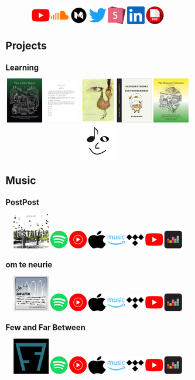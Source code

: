 <p align="center">
  <a href="https://www.youtube.com/c/awalterschulze"><img alt="YouTube" title="awalterschulze's YouTube Channel" height="48" width="48" src="./youtube.svg"/></a>
  <a href="https://soundcloud.com/awalterschulze"><img alt="Soundcloud" title="awalterschulze's Soundcloud" height="48" width="48" src="./soundcloud.svg"/></a>
  <a href="https://medium.com/@awalterschulze"><img alt="Medium" title="awalterschulze's Blog" height="48" width="48" src="./medium.svg"/></a>
  <a href="https://twitter.com/awalterschulze"><img alt="Twitter" title="awalterschulze's Twitter" height="48" width="48" src="./twitter.svg"/></a>
  <a href="https://slides.com/awalterschulze"><img alt="Slides" title="awalterschulze's Slides" height="48" width="48" src="./slides.svg"/></a>
  <a href="https://www.linkedin.com/in/awalterschulze"><img alt="LinkedIn" title="awalterschulze's LinkedIn" height="48" width="48" src="./linkedin.svg"/></a>
  <a href="https://raw.githubusercontent.com/awalterschulze/waltercv/master/waltercv.pdf"><img alt="CV" title="Walter Schulze's CV" height="48" width="48" src="./pdf.svg"/></a>
</p>

<h1>Projects</h1>

<h2>Learning</h2>

<p align="center">
  <a href="https://github.com/awalterschulze/the-little-typer-exercises"><img src="the_little_typer.jpeg" width="96" height="120" title="The Little Typer Exercises" alt="The Little Typer Exercises"/></a>
  <a href="https://github.com/awalterschulze/coq_in_a_hurry_exercises"><img src="coq_in_a_hurry.png" width="96" height="120" title="Coq in a Hurry Exercises" alt="Coq in a Hurry Exercises"/></a>
  <a href="https://github.com/awalterschulze/regex-reexamined-coq/"><img src="coq_art.jpeg" height="120" width="96" title="Coq Proofs about Regular Expressions as a learning exercise" alt="Coq Proofs about Regular Expressions as a learning exercise"/></a>
  <a href="https://github.com/awalterschulze/category-theory-for-programmers-challenges"><img src="category_theory_for_programmers.jpg" width="96" height="120" title="Category Theory for Programmers Exercises" alt="Category Theory for Programmers Exercises"/></a>
  <a href="https://github.com/awalterschulze/gominikanren"><img src="the_reasoned_schemer.jpg" height="120" width="96" title="The Reasoned Schemer's minikanren in Go" alt="The Reasoned Schemer's minikanren in Go"/></a>
  <a href="https://github.com/awalterschulze/learning"><img src="./smiley.png" width="96" title="My Learning List" alt="more..."/></a>
</p>

<h1>Music</h1>

<h2>PostPost</h2>

<p align="center">
  <a href="https://www.linkedin.com/in/eduard-burger-791b6396/"><img src="./postpost.jpeg" height="96" width="96" title="Eduard Burger and I wrote and recorded each song in about 5 hours. Post Rock is an instrumental style of music, examples of bands include: God is an Astronaut and Maybe She Will. Whenever you hear any shredding, this is Eduard Burger." alt="Post Post Band Album Cover"/></a>
  <a href="https://open.spotify.com/album/5u3vkVqWhmBLCzD8v9VxaR"><img alt="PostPost Band Spotify" title="PostPost Band Spotify" height="48" width="48" src="./spotify.svg"/></a>
  <a href="https://music.youtube.com/channel/UCOOISdMn8gghd6XEx5OE4Mg"><img alt="PostPost Band YouTube Music" title="PostPost Band YouTube Music" height="48" width="48" src="./youtube-music.svg"/></a>
  <a href="https://music.apple.com/gb/album/nostalgia-ep/1112118492?app=music"><img alt="PostPost Band Apple Music" title="PostPost Band Apple Music" height="48" width="48" src="./apple.svg"/></a>
  <a href="https://music.amazon.co.uk/albums/B01FDZF8I0"><img alt="PostPost Amazon Music" title="PostPost Amazon Music" height="48" width="48" src="./amazon-music.svg"/></a>
  <a href="https://listen.tidal.com/album/60289755"><img alt="PostPost Band Tidal" title="PostPost Band Tidal" height="48" width="48" src="./tidal.svg"/></a>
  <a href="https://www.youtube.com/channel/UCOOISdMn8gghd6XEx5OE4Mg"><img alt="PostPost Band YouTube Channel" title="PostPost Band YouTube Channel" height="48" width="48" src="./youtube.svg"/></a>
  <a href="https://www.deezer.com/en/album/13066374"><img alt="PostPost Band Deezer" title="PostPost Band Deezer" height="48" width="48" src="./deezer.svg"/></a>
</p>

<h2>om te neurie</h2>

<p align="center">
  <a href="https://mnrmuller.wordpress.com/"><img src="./omteneurie.jpg" height="96" width="96" title="Andre Muller reads poems and short stories in Afrikaans, Dutch and Xhosa, most of which are written by him. We typically record and I add music in about 5 hours." alt="om te neurie album cover"/></a>
  <a href="https://open.spotify.com/artist/5lfMKFEALBYeLxx5C20dXR"><img alt="om te neurie Spotify" title="om te neurie Spotify" height="48" width="48" src="./spotify.svg"/></a>
  <a href="https://music.youtube.com/browse/UCGjc97ZCKQJpSIUSpLuW1nQ"><img alt="om te neurie YouTube Music" title="om te neurie YouTube Music" height="48" width="48" src="./youtube-music.svg"/></a>
  <a href="https://music.apple.com/gb/artist/om-te-neurie/1537747893?app=music"><img alt="om te neurie Apple Music" title="om te neurie Apple Music" height="48" width="48" src="./apple.svg"/></a>
  <a href="https://music.amazon.co.uk/albums/B08M4CTWPT"><img alt="PostPost Amazon Music" title="PostPost Amazon Music" height="48" width="48" src="./amazon-music.svg"/></a>
  <a href="https://listen.tidal.com/artist/21922624"><img alt="om te neurie Tidal" title="om te neurie Tidal" height="48" width="48" src="./tidal.svg"/></a>
  <a href="https://www.youtube.com/channel/UCGjc97ZCKQJpSIUSpLuW1nQ"><img alt="om te neurie YouTube Channel" title="om te neurie YouTube Channel" height="48" width="48" src="./youtube.svg"/></a>
  <a href="https://www.deezer.com/en/artist/111699022"><img alt="om te neurie Deezer" title="om te neurie Deezer" height="48" width="48" src="./deezer.svg"/></a>
</p>

<h2>Few and Far Between</h2>

<p align="center">
  <a href="https://www.linkedin.com/in/anton-hendriks-1b549514/"><img src="./fewandfarbetween.png" height="96" width="96" title="Anton Hendriks writes the lyrics, sings the songs and plays the bass, while I play guitar and produce. We have also had several other temporary members, since 2007." alt="Few and Far Between album cover"/></a>
  <a href="https://open.spotify.com/album/4Ko2dxoX67P36aUU9P3m1a"><img alt="Few and Far Between Spotify" title="Few and Far Between Spotify" height="48" width="48" src="./spotify.svg"/></a>
  <a href="https://music.youtube.com/playlist?list=OLAK5uy_mAFANcwooYaZw-i5LoHx6197UxyLsTOgI"><img alt="Few and Far Between YouTube Music" title="Few and Far Between YouTube Music" height="48" width="48" src="./youtube-music.svg"/></a>
  <a href="https://music.apple.com/us/album/few-and-far-between-ep/1069493176"><img alt="Few and Far Between Apple Music" title="Few and Far Between Apple Music" height="48" width="48" src="./apple.svg"/></a>
  <a href="https://music.amazon.co.uk/albums/B01B1H3VX8"><img alt="PostPost Amazon Music" title="PostPost Amazon Music" height="48" width="48" src="./amazon-music.svg"/></a>
  <a href="https://listen.tidal.com/album/55455479"><img alt="Few and Far Between Tidal" title="Few and Far Between Tidal" height="48" width="48" src="./tidal.svg"/></a>
  <a href="https://www.youtube.com/watch?v=x9ujWKmwLAI&list=OLAK5uy_mYEHainVtZwa810Tgw8mXx-Flv9lHx_rE"><img alt="Few and Far Between YouTube Channel" title="Few and Far Between YouTube Channel" height="48" width="48" src="./youtube.svg"/></a>
  <a href="https://www.deezer.com/en/album/12012776"><img alt="Few and Far Between Deezer" title="Few and Far Between Deezer" height="48" width="48" src="./deezer.svg"/></a>
</p>
